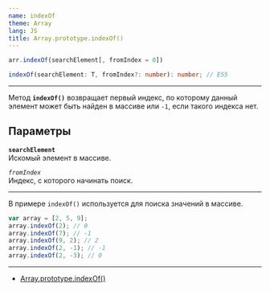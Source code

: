 ```yaml
---
name: indexOf
theme: Array
lang: JS
title: Array.prototype.indexOf()
---
```


```js
arr.indexOf(searchElement[, fromIndex = 0])
```

```ts
indexOf(searchElement: T, fromIndex?: number): number; // ES5
```

---

Метод **`indexOf()`** возвращает первый индекс, по которому данный элемент может быть найден в массиве или `-1`, если такого индекса нет.

## Параметры

**`searchElement`**<br />
Искомый элемент в массиве.

_`fromIndex`_<br />
Индекс, с которого начинать поиск.

---

В примере `indexOf()` используется для поиска значений в массиве.

```js
var array = [2, 5, 9];
array.indexOf(2); // 0
array.indexOf(7); // -1
array.indexOf(9, 2); // 2
array.indexOf(2, -1); // -1
array.indexOf(2, -3); // 0
```

---

- [Array.prototype.indexOf()](https://developer.mozilla.org/ru/docs/Web/JavaScript/Reference/Global_Objects/Array/indexOf)
